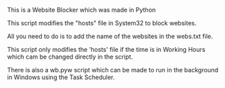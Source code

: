 This is a Website Blocker which was made in Python

This script modifies the "hosts" file in System32 to block websites.

All you need to do is to add the name of the websites in the webs.txt file.

This script only modifies the 'hosts' file if the time is in Working Hours which cam be changed directly in the script.

There is also a wb.pyw script which can be made to run in the background in Windows using the Task Scheduler.
